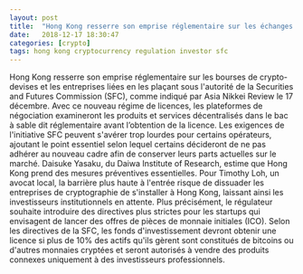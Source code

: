 ```yaml
---
layout: post
title:  "Hong Kong resserre son emprise réglementaire sur les échanges et les start-ups de crypto-devises"
date:   2018-12-17 18:30:47
categories: [crypto]
tags: hong kong cryptocurrency regulation investor sfc
---
```

Hong Kong resserre son emprise réglementaire sur les bourses de crypto-devises et les entreprises liées en les plaçant sous l&#39;autorité de la Securities and Futures Commission (SFC), comme indiqué par Asia Nikkei Review le 17 décembre. Avec ce nouveau régime de licences, les plateformes de négociation examineront les produits et services décentralisés dans le bac à sable dit réglementaire avant l’obtention de la licence. Les exigences de l&#39;initiative SFC peuvent s&#39;avérer trop lourdes pour certains opérateurs, ajoutant le point essentiel selon lequel certains décideront de ne pas adhérer au nouveau cadre afin de conserver leurs parts actuelles sur le marché. Daisuke Yasaku, du Daiwa Institute of Research, estime que Hong Kong prend des mesures préventives essentielles. Pour Timothy Loh, un avocat local, la barrière plus haute à l&#39;entrée risque de dissuader les entreprises de cryptographie de s&#39;installer à Hong Kong, laissant ainsi les investisseurs institutionnels en attente. Plus précisément, le régulateur souhaite introduire des directives plus strictes pour les startups qui envisagent de lancer des offres de pièces de monnaie initiales (ICO). Selon les directives de la SFC, les fonds d&#39;investissement devront obtenir une licence si plus de 10% des actifs qu&#39;ils gèrent sont constitués de bitcoins ou d&#39;autres monnaies cryptées et seront autorisés à vendre des produits connexes uniquement à des investisseurs professionnels.
